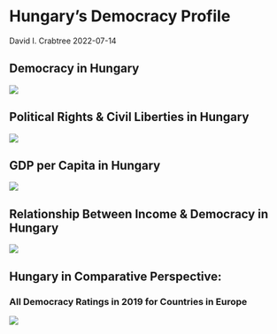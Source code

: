 Hungary’s Democracy Profile
================
David I. Crabtree
2022-07-14

## Democracy in Hungary

![](C:\Users\David\Desktop\PROGRA~1\FILESA~1\DEMOCR~1\reports\HUNGAR~1/figure-gfm/Demscore-1.png)<!-- -->

## Political Rights & Civil Liberties in Hungary

![](C:\Users\David\Desktop\PROGRA~1\FILESA~1\DEMOCR~1\reports\HUNGAR~1/figure-gfm/Political%20Rights%20&%20Civil%20Libs-1.png)<!-- -->

## GDP per Capita in Hungary

![](C:\Users\David\Desktop\PROGRA~1\FILESA~1\DEMOCR~1\reports\HUNGAR~1/figure-gfm/GDP%20per%20Capita-1.png)<!-- -->

## Relationship Between Income & Democracy in Hungary

![](C:\Users\David\Desktop\PROGRA~1\FILESA~1\DEMOCR~1\reports\HUNGAR~1/figure-gfm/Income%20&%20Dem-1.png)<!-- -->

## Hungary in Comparative Perspective:

### All Democracy Ratings in 2019 for Countries in Europe

![](C:\Users\David\Desktop\PROGRA~1\FILESA~1\DEMOCR~1\reports\HUNGAR~1/figure-gfm/Democracy%20in%20Comparative%20Perspective-1.png)<!-- -->

